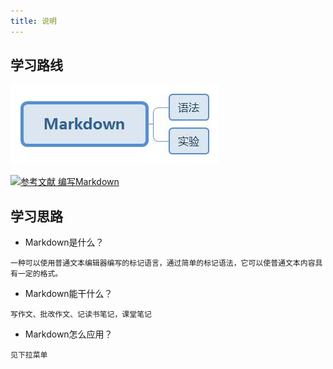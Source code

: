 ```yaml
---
title: 说明
---
```


## 学习路线

![](./image/1.jpeg)

[![](https://img.shields.io/badge/参考文献-编写Markdown-yellow.svg "参考文献 编写Markdown")](https://shd101wyy.github.io/markdown-preview-enhanced/#/zh-cn/presentation?id=presentation-front-matter)

## 学习思路
- Markdown是什么？
```
一种可以使用普通文本编辑器编写的标记语言，通过简单的标记语法，它可以使普通文本内容具有一定的格式。
```
- Markdown能干什么？

```
写作文、批改作文、记读书笔记，课堂笔记
```
- Markdown怎么应用？
```
见下拉菜单
```